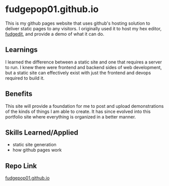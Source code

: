 # fudgepop01.github.io

This is my github pages website that uses github's hosting solution to deliver static pages to any visitors. I originally used it to host my hex editor, [fudgedit](./fudgedit.md), and provide a demo of what it can do.

## Learnings

I learned the difference between a static site and one that requires a server to run. I knew there were frontend and backend sides of web development, but a static site can effectively exist with just the frontend and devops required to build it.

## Benefits

This site will provide a foundation for me to post and upload demonstrations of the kinds of things I am able to create. It has since evolved into this portfolio site where everything is organized in a better manner.

## Skills Learned/Applied

- static site generation
- how github pages work

## Repo Link

[fudgepop01.github.io](https://github.com/fudgepop01/fudgepop01.github.io)